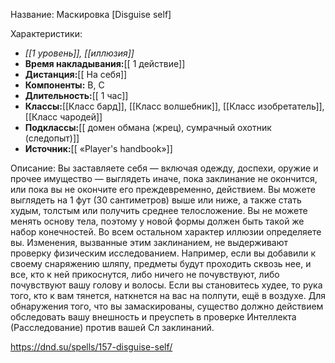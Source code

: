Название: Маскировка \[Disguise self] 

Характеристики:
- *[[1 уровень]], [[иллюзия]]*
- **Время накладывания:**[[ 1 действие]]
- **Дистанция:**[[ На себя]]
- **Компоненты:** В, С
- **Длительность:**[[ 1 час]]
- **Классы:**[[Класс  бард]], [[Класс волшебник]], [[Класс изобретатель]], [[Класс чародей]]
- **Подклассы:**[[ домен обмана (жрец), сумрачный охотник (следопыт)]]
- **Источник:**[[ «Player's handbook»]]

Описание:
Вы заставляете себя — включая одежду, доспехи, оружие и прочее имущество — выглядеть иначе, пока заклинание не окончится, или пока вы не окончите его преждевременно, действием. Вы можете выглядеть на 1 фут (30 сантиметров) выше или ниже, а также стать худым, толстым или получить среднее телосложение. Вы не можете менять основу тела, поэтому у новой формы должен быть такой же набор конечностей. Во всем остальном характер иллюзии определяете вы.
Изменения, вызванные этим заклинанием, не выдерживают проверку физическим исследованием. Например, если вы добавили к своему снаряжению шляпу, предметы будут проходить сквозь нее, и все, кто к ней прикоснутся, либо ничего не почувствуют, либо почувствуют вашу голову и волосы. Если вы становитесь худее, то рука того, кто к вам тянется, наткнется на вас на полпути, ещё в воздухе.
Для обнаружения того, что вы замаскированы, существо должно действием обследовать вашу внешность и преуспеть в проверке Интеллекта (Расследование) против вашей Сл заклинаний.

https://dnd.su/spells/157-disguise-self/